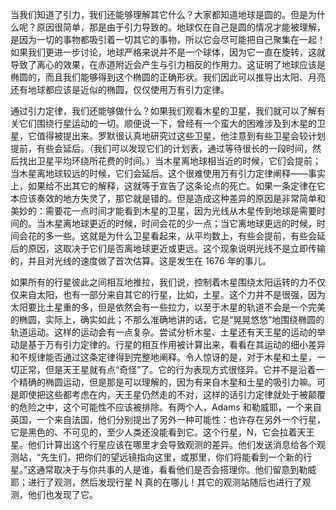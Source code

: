 当我们知道了引力，我们还能够理解其它什么？大家都知道地球是圆的。但是为什么呢？原因很简单，那是由于引力导致的。地球仅在自己是圆的情况才能被理解，是因为一切的事物都吸引着一切其它的事物，所以它会尽可能把自己聚集在一起！如果我们更进一步讨论，地球严格来说并不是一个球体，因为它一直在旋转，这就导致了离心的效果，在赤道附近会产生与引力相反的作用力。这证明了地球应该是椭圆的，而且我们能够得到这个椭圆的正确形状。我们因此可以推导出太阳、月亮还有地球都应该是近似的椭圆，仅仅使用万有引力定律。

通过引力定律，我们还能够做什么？如果我们观看木星的卫星，我们就可以了解有关它们围绕行星运动的一切。顺便说一下，曾经有一个蛮大的困难涉及到木星的卫星，它值得被提出来。罗默很认真地研究过这些卫星，他注意到有些卫星会较计划提前，有些会延后。（我们可以发现它们的计划表，通过等待很长的一段时间，然后找出卫星平均环绕所花费的时间。）当木星离地球相当近的时候，它们会提前；当木星离地球较远的时候，它们会延后。这个很难使用万有引力定律阐释——事实上，如果给不出其它的解释，这就等于宣告了这条论点的死亡。如果一条定律在它本应该奏效的地方失灵了，那它就是错的。但是造成这种差异的原因是非常简单和美妙的：需要花一点时间才能看到木星的卫星，因为光线从木星传到地球是需要时间的。当木星离地球更近的时候，时间会花的少一点；当它离地球更远的时候，时间会花的多一些。这就是为什么卫星看起来，从平均数上，有些会提前，有些会延后的原因，这取决于它们是否离地球更近或更远。这个现象说明光线不是立即传输的，并且对光线的速度做了首次估算。这是发生在 1676 年的事儿。

如果所有的行星彼此之间相互地推拉，我们说，控制着木星围绕太阳运转的力不仅仅来自太阳，也有一部分来自其它的行星，比如，土星。这个力并不是很强，因为太阳要比土星重的多，但是依然会有一些拉力，以至于木星的轨道不会是一个完美的椭圆，实际上，确实如此；不那么准确地讲的话，它是“晃晃悠悠”地围绕椭圆的轨道运动。这样的运动会有一点复杂。尝试分析木星、土星还有天王星的运动的举动是基于万有引力定律的。行星的相互作用被计算出来，看看在其运动的细小差异和不规律能否通过这条定律得到完整地阐释。令人惊讶的是，对于木星和土星，一切正常，但是天王星就有点“奇怪”了。它的行为表现方式很怪异。它并不是沿着一个精确的椭圆运动，但是那是可以理解的，因为有来自木星和土星的吸引力嘛。可是即使把这些都考虑在内，天王星仍然走的不对，这样的话引力定律就处于被颠覆的危险之中，这个可能性不应该被排除。有两个人，Adams 和勒威耶，一个来自英国，一个来自法国，他们分别提出了另外一种可能性：也许存在另外一个行星，它是黑色的、不可见的，至少人类还没能看到它。这个行星，N，它会拉着天王星。他们计算出这个行星应该在哪里才会导致观测的差异。他们发送消息给各个观测站，“先生们，把你们的望远镜指向这里，或那里，你们将能看到一个新的行星。”这通常取决于与你共事的人是谁，看看他们是否会搭理你。他们留意到勒威耶；进行了观测，然后发现行星 N 真的在哪儿！其它的观测站随后也进行了观测，他们也发现了它。